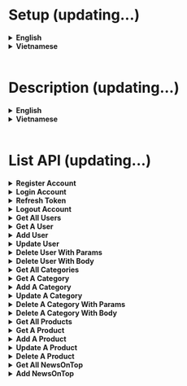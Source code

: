 # Setup (updating...)

<details>
<summary><b>English</b></summary><br />

- Prepare the environment variables as follows
	|Variable name              |Obligatory |Description                                                                                     |Default        |
	|----------------------|---------|------------------------------------------------------------------------------------------|----------------|
	|PORT                  |❌       |Port to listen to (listen) server api                                                    |3001            |
	|MONGO_URI             |✔       |Connection string to connect to MongoDb                                              |                |
	|JWT_ACCESS_KEY            |✔       |Secret key, used in Json Web token (accessToken)                                     |                |
	|JWT_REFRESH_KEY       |✔       |Secret key, used in Json Web token (refreshToken)                             |                |
	|CLOUDINARY_API_KEY       |✔       |Cloudinary API key to connect to image storage                             |                |
	|CLOUDINARY_API_SECRET       |✔       |Cloudinary API key (secret key) to connect to image storage                           |                |
	|CLOUDINARY_NAME       |✔       |Name of Storage Cloudinary for image storage                             |                |
</details>

<details>
<summary><b>Vietnamese</b></summary><br />

- Chuẩn bị các biến môi trường như sau
	|Tên biến              |Bắt buộc |Mô tả                                                                                     |Mặc định        |
	|----------------------|---------|------------------------------------------------------------------------------------------|----------------|
	|PORT                  |❌       |Port để listen (lắng nghe) server api                                                     |3001            |
	|MONGO_URI             |✔       |Connection string để kết nối tới MongoDb                                                  |                |
	|JWT_ACCESS_KEY            |✔       |Khóa bí mật (secret key), dùng trong Json Web token (accessToken)                                     |                |
	|JWT_REFRESH_KEY       |✔       |Khóa bí mật (secret key), dùng trong Json Web token (refreshToken)                             |                |
	|CLOUDINARY_API_KEY       |✔       |Khóa key của API Cloudinary để kết nối với storage lưu trữ hình ảnh                             |                |
	|CLOUDINARY_API_SECRET       |✔       |Khóa key (secret key) của API Cloudinary để kết nối với storage lưu trữ hình ảnh                           |                |
	|CLOUDINARY_NAME       |✔       |Tên của Storage Cloudinary lưu trữ hình ảnh                             |                |
</details>
<br />

# Description (updating...)
<details>
<summary><b>English</b></summary><br />

Using technologies: NodeJS, Express, MongoDb, Mongoose, jwt-authentication, jwt-authorization, cloudinary

Server of an ecommerce website with 3 permissions:
+ Admin (full control, can delete anything, in addition can view customer invoice details as well as statistics on everything of the store)
+ Manager (also has the same rights as admin to be able to manage the store, but does not have the right to delete anything that the admin has not allowed)
+ Customer (only has the right to view and buy goods, does not affect the APIs of higher rights (admin, manager)

***Currently the server is still being updated with the necessary functions, the update will be regularly updated here. Thank you!***
</details>

<details>
<summary><b>Vietnamese</b></summary><br />

Sử dụng các công nghệ: NodeJS, Express, MongoDb, Mongoose, jwt-authentication, jwt-authorization, cloudinary

Server của 1 trang web ecommerce với 3 quyền:
+ Admin (toàn quyền thao tác, có thể delete bất cứ gì, ngoài ra có thể xem chi tiết hóa đơn khác hàng cũng như thống kê mọi thứ của cửa hàng)
+ Manager (cũng có các quyền gần giống với admin để có thể quản lý store, tuy nhiên không có quyền xóa bất cứ gì mà admin chưa cho phép)
+ Customer (chỉ có quyền xem và mua hàng, không tác động gì đến các API của quyền cao hơn (admin, manager)

***Hiện tại server vẫn đang được tiếp tục update các chức năng cần thiết, phần cập nhật sẽ thường xuyên được update tại đây. Xin cảm ơn!***
</details>
<br />


# List API (updating...)

<details>
<summary><b>Register Account</b></summary><br />

- *POST: **api/v1/register*** &nbsp; &nbsp; -- &nbsp; &nbsp;  **[content-type: application/json]** <br />
- Request:
    | params    | type   | require |
    | ---       | ---    | ---     |
    | firstName  | string | true    |
    | lastName  | string | true    |
    | email  | string | true    |
    | password  | string | true    | 
    | avatar  | string | false    |
    | phone  | string | true    |
    | googleId  | string | false    |
    | facebookId  | string | false    |
    | status  | string | false    |
    | isAdmin  | boolean | default false    |

- Response:
```json
{
    "_id": "62ff067d2a6f2d35b72be673",
    "firstName": "Hai",
    "lastName": "Nguyen",
    "email": "a@gmail.com",
    "isAdmin": false,
    "createdAt": "2022-08-19T03:41:49.494Z",
    "updatedAt": "2022-08-19T03:41:49.494Z",
    "__v": 0,
}
```
</details>

<details>
<summary><b>Login Account</b></summary><br />

- *POST: **api/v1/login*** &nbsp; &nbsp; -- &nbsp; &nbsp;  **[content-type: application/json]** <br />
- Request:
    | params    | type   | require |
    | ---       | ---    | ---     |
    | email  | string | true    |
    | password  | string | true    | 

- Response:
```json
{
    "_id": "62ff067d2a6f2d35b72be673",
    "firstName": "Hai",
    "lastName": "Nguyen",
    "email": "a@gmail.com",
    "isAdmin": false,
    "createdAt": "2022-08-19T03:41:49.494Z",
    "updatedAt": "2022-08-19T03:41:49.494Z",
    "__v": 0,
    "accessToken": "eyJhbGciOiJIUzI1NiIsInR5cCI6IkpXVCJ9.eyJpZCI6IjYyZmYwNjdkMmE2ZjJkMzViNzJiZTY3MyIsImFkbWluIjpmYWxzZSwiaWF0IjoxNjYwOTAwNDEyLCJleHAiOjE2NjA5MDA0NDJ9.eL8hG06zfvY_aIWfb6uMFtPccNcjj-NYfFpxYoE5v-k",
    "refreshToken": "eyJhbGciOiJIUzI1NiIsInR5cCI6IkpXVCJ9.eyJpZCI6IjYyZmYwNjdkMmE2ZjJkMzViNzJiZTY3MyIsImFkbWluIjpmYWxzZSwiaWF0IjoxNjYwOTAwNDEyLCJleHAiOjE2NjA5MDE0MTJ9.Llr9MuSPvRRWhWON1AJnRMSFz457H1ucjWv-_zwWGwc"
}
```
   ==> `refreshToken is saved in the returned cookie with the key refreshToken`
</details>

<details>
<summary><b>Refresh Token</b></summary><br />

- *POST: **api/v1/refresh*** &nbsp; &nbsp; -- &nbsp; &nbsp;  **[content-type: application/json]** <br />
- Headers: &nbsp; **[Cookie] : refreshToken**
- Request: null

- Response:
```json
{
    "accessToken": "eyJhbGciOiJIUzI1NiIsInR5cCI6IkpXVCJ9.eyJpZCI6IjYyZmYwNjdkMmE2ZjJkMzViNzJiZTY3MyIsImFkbWluIjp0cnVlLCJpYXQiOjE2NjEyMjY1NzQsImV4cCI6MTY2MTIyNjg3NH0.MbnNR9XEA9UKiDbniZK8Uuoff4W7FlHNzTDowmYiETw"
}
```
</details>

<details>
<summary><b>Logout Account</b></summary><br />

- *POST: **api/v1/logout*** &nbsp; &nbsp; -- &nbsp; &nbsp;  **[content-type: application/json]** <br />
- Headers: &nbsp; **[token] : Bearer {accessToken}**
- Request: Null

- Response:
```json
{
    "message": ""
}
```
</details>

<details>
<summary><b>Get All Users</b></summary><br />

- *GET: **api/v1/user*** &nbsp; &nbsp; -- &nbsp; &nbsp;  **[content-type: application/json]** <br />
- Headers: &nbsp; **[token] : Bearer {accessToken}**
- Request: Null

- Response:
```json
{
    {
        "Info user 1": ""
    },
    {
        "Info user 2": ""
    }
}
```
</details>

<details>
<summary><b>Get A User</b></summary><br />

- *GET: **api/v1/user/:id*** &nbsp; &nbsp; -- &nbsp; &nbsp;  **[content-type: application/json]** <br />
- Headers: &nbsp; **[token] : Bearer {accessToken}**
- Request: Null

- Response:
```json
{
    "Info user": ""
}
```
</details>

<details>
<summary><b>Add User</b></summary><br />

- *POST: **api/v1/user*** &nbsp; &nbsp; -- &nbsp; &nbsp;  **[content-type: application/json]** <br />
- Headers: &nbsp; **[token] : Bearer {accessToken}**
- Request:
    | params    | type   | require |
    | ---       | ---    | ---     |
    | firstName  | string | true    |
    | lastName  | string | true    |
    | email  | string | true    |
    | password  | string | true    | 
    | avatar  | string | false    |
    | phone  | string | true    |
    | googleId  | string | false    |
    | facebookId  | string | false    |
    | status  | string | false    |
    | isAdmin  | boolean | default false    |

- Response:
```json
{
    "firstName": "Hai Test",
    "lastName": "Nguyen",
    "email": "d@gmail.com",
    "password": "123",
    "isAdmin": false,
    "phone": "14522",
    "_id": "630494af24f33a4ee5cc2340",
    "createdAt": "2022-08-23T08:49:51.091Z",
    "updatedAt": "2022-08-23T08:49:51.091Z",
    "__v": 0
}
```
</details>

<details>
<summary><b>Update User</b></summary><br />

- *PUT: **api/v1/user/:id*** &nbsp; &nbsp; -- &nbsp; &nbsp;  **[content-type: application/json]** <br />
- Headers: &nbsp; **[token] : Bearer {accessToken}**
- Request:
    | params    | type   | require |
    | ---       | ---    | ---     |
    | firstName  | string | true    |
    | lastName  | string | true    |
    | email  | string | true    |
    | password  | string | true    | 
    | avatar  | string | false    |
    | phone  | string | true    |
    | googleId  | string | false    |
    | facebookId  | string | false    |
    | status  | string | false    |
    | isAdmin  | boolean | default false    |

- Response:
```json
{
    "message": ""
}
```
</details>

<details>
<summary><b>Delete User With Params</b></summary><br />

- *DELETE: **api/v1/user/:id*** &nbsp; &nbsp; -- &nbsp; &nbsp;  **[content-type: application/json]** <br />
- Headers: &nbsp; **[token] : Bearer {accessToken}**
- Request: null

- Response:
```json
{
    "message": ""
}
```
</details>

<details>
<summary><b>Delete User With Body</b></summary><br />

- *DELETE: **api/v1/user*** &nbsp; &nbsp; -- &nbsp; &nbsp;  **[content-type: application/json]** <br />
- Headers: &nbsp; **[token] : Bearer {accessToken}**
- Request:
    | params    | type   | require |
    | ---       | ---    | ---     |
    | id  | string | true    |

- Response:
```json
{
    "message": ""
}
```
</details>

<details>
<summary><b>Get All Categories</b></summary><br />

- *GET: **api/v1/category*** &nbsp; &nbsp; -- &nbsp; &nbsp;  **[content-type: application/json]** <br />
- Headers: &nbsp; **[token] : Bearer {accessToken}**
- Request: null

- Response:
```json
{
    {
        "Info cate 1": ""
    },
    {
        "Info cate 2": ""
    }
}
```
</details>

<details>
<summary><b>Get A Category</b></summary><br />

- *GET: **api/v1/category/:id*** &nbsp; &nbsp; -- &nbsp; &nbsp;  **[content-type: application/json]** <br />
- Headers: &nbsp; **[token] : Bearer {accessToken}**
- Request: null

- Response:
```json
{
    "Info cate": {
        ...,
        "products": [
            {
                "infoProduct_1"
            },
            {
                "infoProduct_2"
            }
        ]
    }
}
```
</details>

<details>
<summary><b>Add A Category</b></summary><br />

- *POST: **api/v1/category*** &nbsp; &nbsp; -- &nbsp; &nbsp;  **[content-type: application/json]** <br />
- Headers: &nbsp; **[token] : Bearer {accessToken}**
- Request:
    | params    | type   | require |
    | ---       | ---    | ---     |
    | name  | string | true    |
    | image  | string | true    |
    | slug  | string | false    |
    | desc  | string | false    |
    | countProduct  | number | false    |

- Response:
```json
{
    "infoCateNew": {}
}
```
</details>

<details>
<summary><b>Update A Category</b></summary><br />

- *PUT: **api/v1/category":id*** &nbsp; &nbsp; -- &nbsp; &nbsp;  **[content-type: application/json]** <br />
- Headers: &nbsp; **[token] : Bearer {accessToken}**
- Request:
    | params    | type   | require |
    | ---       | ---    | ---     |
    | name  | string | true    |
    | image  | string | true    |
    | slug  | string | false    |
    | desc  | string | false    |
    | countProduct  | number | false    |

- Response:
```json
{
    "message": ""
}
```
</details>

<details>
<summary><b>Delete A Category With Params</b></summary><br />

- *DELETE: **api/v1/category/:id*** &nbsp; &nbsp; -- &nbsp; &nbsp;  **[content-type: application/json]** <br />
- Headers: &nbsp; **[token] : Bearer {accessToken}**
- Request: null

- Response:
```json
{
    "message": ""
}
```
</details>

<details>
<summary><b>Delete A Category With Body</b></summary><br />

- *DELETE: **api/v1/category*** &nbsp; &nbsp; -- &nbsp; &nbsp;  **[content-type: application/json]** <br />
- Headers: &nbsp; **[token] : Bearer {accessToken}**
- Request:
    | params    | type   | require |
    | ---       | ---    | ---     |
    | _id  | string | true    |

- Response:
```json
{
    "message": ""
}
```
</details>

<details>
<summary><b>Get All Products</b></summary><br />

- *GET: **api/v1/product*** &nbsp; &nbsp; -- &nbsp; &nbsp;  **[content-type: application/json]** <br />
- Headers: &nbsp; **[token] : Bearer {accessToken}**
- Request: null

- Response:
```json
{
    "Info product 1": ""
}
```
</details>

<details>
<summary><b>Get A Product</b></summary><br />

- *GET: **api/v1/product/:id*** &nbsp; &nbsp; -- &nbsp; &nbsp;  **[content-type: application/json]** <br />
- Headers: &nbsp; **[token] : Bearer {accessToken}**
- Request: null

- Response:
```json
{
    "Info product": {}
}
```
</details>

<details>
<summary><b>Add A Product</b></summary><br />

- *POST: **api/v1/product*** &nbsp; &nbsp; -- &nbsp; &nbsp;  **[content-type: application/json]** <br />
- Headers: &nbsp; **[token] : Bearer {accessToken}**
- Request:
    | params    | type   | require |
    | ---       | ---    | ---     |
    | name  | string | true    |
    | slug  | string | false    |
    | thumbnail  | string | true    |
    | desc  | string | false    |
    | videoid  | string | false    |
    | pictures  | string | false    |
    | quantity  | number | true    |
    | sold  | number | default 0    |
    | price  | number | false    |
    | category  | string | false    |
    | pictures  | string | false    |

- Response:
```json
{
    "infoProductNew": {}
}
```
</details>

<details>
<summary><b>Update A Product</b></summary><br />

- *PUT: **api/v1/product:id*** &nbsp; &nbsp; -- &nbsp; &nbsp;  **[content-type: application/json]** <br />
- Headers: &nbsp; **[token] : Bearer {accessToken}**
- Request:
    | params    | type   | require |
    | ---       | ---    | ---     |
    | name  | string | true    |
    | slug  | string | false    |
    | thumbnail  | string | true    |
    | desc  | string | false    |
    | videoid  | string | false    |
    | pictures  | string | false    |
    | quantity  | number | true    |
    | sold  | number | default 0    |
    | price  | number | false    |
    | category  | string | false    |
    | pictures  | string | false    |

- Response:
```json
{
    "message": ""
}
```
</details>

<details>
<summary><b>Delete A Product</b></summary><br />

- *DELETE: **api/v1/product/:id*** &nbsp; &nbsp; -- &nbsp; &nbsp;  **[content-type: application/json]** <br />
- Headers: &nbsp; **[token] : Bearer {accessToken}**
- Request: null

- Response:
```json
{
    "message": ""
}
```
</details>

<details>
<summary><b>Get All NewsOnTop</b></summary><br />

- *GET: **api/v1/newstop*** &nbsp; &nbsp; -- &nbsp; &nbsp;  **[content-type: application/json]** <br />
- Headers: &nbsp; null
- Request: null

- Response:
```json
[
    {
        "_id": "631b08d63e4ad36bdc96e9d5",
        "name": "The Nike ZoomX Vaporfly NEXT%",
        "desc": "The Nike ZoomX Vaporfly NEXT% clears your path to record-breaking speed with a lighter design and faster feel than before. With more cushioning underfoot and reduced weight up top, the result is unprecedented energy return and comfort",
        "thumbnail": "https://raw.githubusercontent.com/ThaiHaiDev/StoreImage/main/Sport_store/zoomx-vaporfly-next-running-shoe-4Q5jfG.png",
        "bgColor": "blue",
        "picture_item_1": "https://raw.githubusercontent.com/ThaiHaiDev/StoreImage/main/Sport_store/zoomx-vaporfly-next-running-shoe-4Q5jfG-1.jpg",
        "picture_item_2": "https://raw.githubusercontent.com/ThaiHaiDev/StoreImage/main/Sport_store/zoomx-vaporfly-next-running-shoe-4Q5jfG (1).jpg",
        "picture_item_3": "https://raw.githubusercontent.com/ThaiHaiDev/StoreImage/main/Sport_store/zoomx-vaporfly-next-running-shoe-4Q5jfG (2).jpg",
        "picture_item_4": "https://raw.githubusercontent.com/ThaiHaiDev/StoreImage/main/Sport_store/zoomx-vaporfly-next-running-shoe-4Q5jfG (3).jpg",
        "quantity": 100,
        "sold": 0,
        "price": 230,
        "category": {
            "_id": "6304e3a2d459b2475990df4a",
            "name": "Nike",
            "countProduct": 0,
            "createdAt": "2022-08-23T14:26:42.318Z",
            "updatedAt": "2022-09-07T15:32:52.468Z",
            "slug": "nike",
            "__v": 0,
            "products": [
                "630503ee1e2bdc547c326d62",
                "63088e792bf82311dc905125",
                "6318a84d4674de3e1fdaa633"
            ]
        },
        "views": 0,
        "isOutOfStock": false,
        "createdAt": "2022-09-09T09:35:18.251Z",
        "updatedAt": "2022-09-09T09:35:18.251Z",
        "slug": "the-nike-zoomx-vaporfly-next",
        "__v": 0
    },
]
```
</details>

<details>
<summary><b>Add NewsOnTop</b></summary><br />

- *POST: **api/v1/product*** &nbsp; &nbsp; -- &nbsp; &nbsp;  **[content-type: application/json]** <br />
- Headers: &nbsp; **[token] : Bearer {accessToken}**
- Request: 
```json
{
    "name": "require",
    "desc": "require",
    "thumbnail": "require",
    "bgColor": "require",
    "picture_item_1": "require",
    "picture_item_2": "require",
    "picture_item_3": "require",
    "picture_item_4": "require",
    "quantity": "require number",
    "price": "require number",
    "category": "require",
    "sold": "no require number",
    "videoid": "no require",
    "views": "no require number",
    "isOutOfStock": "no require boolean"
}
```

- Response:
```json
{
    "name": "",
    "desc": "",
    "thumbnail": "",
    "bgColor": "",
    "picture_item_1": "",
    "picture_item_2": "",
    "picture_item_3": "",
    "picture_item_4": "",
    "quantity": 100,
    "sold": 0,
    "price": 230,
    "category": "",
    "views": 0,
    "isOutOfStock": false,
    "_id": "",
    "createdAt": "2022-09-09T10:03:36.898Z",
    "updatedAt": "2022-09-09T10:03:36.898Z",
    "slug": "",
    "__v": 0
}
```
</details>

